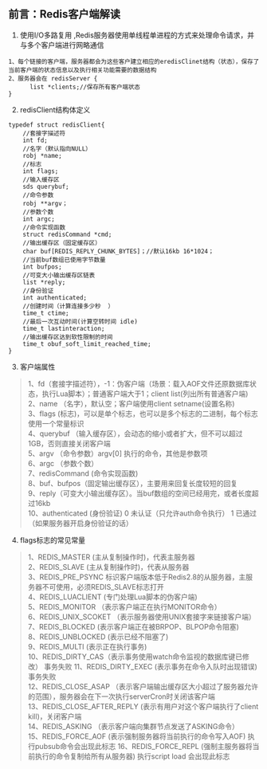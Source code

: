 ## 前言：Redis客户端解读
1. 使用I/O多路复用 ,Redis服务器使用单线程单进程的方式来处理命令请求，并与多个客户端进行网略通信
```
1、每个链接的客户端，服务器都会为这些客户建立相应的eredisClinet结构（状态），保存了当前客户端的状态信息以及执行相关功能需要的数据结构
2、服务器会在 redisServer {
      list *clients;//保存所有客户端状态
}
```
2. redisClient结构体定义
```
typedef struct redisClient{
    //套接字描述符
    int fd;
    //名字（默认指向NULL）
    robj *name;
    //标志
    int flags;
    //输入缓存区
    sds querybuf;
    //命令参数
    robj **argv；
    //参数个数
    int argc;
    //命令实现函数
    struct redisCommand *cmd;
    //输出缓存区（固定缓存区）
    char buf[REDIS_REPLY_CHUNK_BYTES]；//默认16kb 16*1024；
    //当前buf数组已使用字节数量
    int bufpos;
    //可变大小输出缓存区链表
    list *reply;
    //身份验证
    int authenticated;
    //创建时间（计算连接多少秒  ）
    time_t ctime;
    //最后一次互动时间(计算空转时间 idle)
    time_t lastinteraction;
    //输出缓存区达到软性限制的时间
    time_t obuf_soft_limit_reached_time;
}
```
3. 客户端属性
>1、fd（套接字描述符），-1：伪客户端（场景：载入AOF文件还原数据库状态，执行Lua脚本）；普通客户端大于1；client list(列出所有普通客户端)  
>2、name （名字），默认空；客户端使用client setname(设置名称)  
>3、flags (标志)，可以是单个标志，也可以是多个标志的二进制，每个标志使用一个常量标识  
>4、querybuf （输入缓存区），会动态的缩小或者扩大，但不可以超过1GB，否则直接关闭客户端  
>5、argv （命令参数）argv[0] 执行的命令，其他是参数项  
>6、argc （参数个数）  
>7、redisCommand (命令实现函数)  
>8、buf、bufpos（固定输出缓存区），主要用来回复长度较短的回复  
>9、reply（可变大小输出缓存区）。当buf数组的空间已经用完，或者长度超过16kb  
>10、authenticated (身份验证) 0 未认证（只允许auth命令执行） 1 已通过（如果服务器开启身份验证的话）
4. flags标志的常见常量
> 1、REDIS_MASTER (主从复制操作时)，代表主服务器  
> 2、REDIS_SLAVE (主从复制操作时)，代表从服务器  
> 3、REDIS_PRE_PSYNC 标识客户端版本低于Redis2.8的从服务器，主服务器不可使用，必须REDIS_SLAVE标志打开  
> 4、REDIS_LUACLIENT (专门处理Lua脚本的伪客户端)  
> 5、REDIS_MONITOR （表示客户端正在执行MONITOR命令）  
> 6、REDIS_UNIX_SCOKET （表示服务器使用UNIX套接字来链接客户端）  
> 7、REDIS_BLOCKED (表示客户端正在被BRPOP、BLPOP命令阻塞)  
> 8、REDIS_UNBLOCKED (表示已经不阻塞了)  
> 9、REDIS_MULTI (表示正在执行事务)  
>10、REDIS_DIRTY_CAS（表示事务使用watch命令监视的数据库键已修改）  事务失败
>11、REDIS_DIRTY_EXEC (表示事务在命令入队时出现错误) 事务失败  
>12、REDIS_CLOSE_ASAP （表示客户端输出缓存区大小超过了服务器允许的范围），服务器会在下一次执行serverCron时关闭该客户端  
>13、REDIS_CLOSE_AFTER_REPLY (表示有用户对这个客户端执行了client kill)，关闭客户端  
>14、REDIS_ASKING （表示客户端向集群节点发送了ASKING命令）  
>15、REDIS_FORCE_AOF (表示强制服务器将当前执行的命令写入AOF)  执行pubsub命令会出现此标志
>16、REDIS_FORCE_REPL (强制主服务器将当前执行的命令复制给所有从服务器) 执行script load 会出现此标志  
